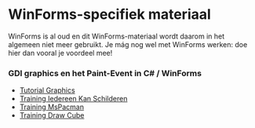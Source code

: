 # WinForms-specifiek materiaal

WinForms is al oud en dit WinForms-materiaal wordt daarom in het algemeen niet meer gebruikt. Je mág nog wel met WinForms werken: doe hier dan vooral je voordeel mee!


### GDI graphics en het Paint-Event in C# / WinForms

+ [Tutorial Graphics](tutorial_Graphics)
+ [Training Iedereen Kan Schilderen](challengeIedereenKanSchilderen)
+ [Training MsPacman](challengeMsPacman)
+ [Training Draw Cube](training_Cube)
